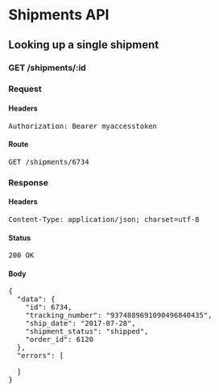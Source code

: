 # Shipments API

## Looking up a single shipment

### GET /shipments/:id
### Request

#### Headers

<pre>Authorization: Bearer myaccesstoken</pre>

#### Route

<pre>GET /shipments/6734</pre>

### Response

#### Headers

<pre>Content-Type: application/json; charset=utf-8</pre>

#### Status

<pre>200 OK</pre>

#### Body

<pre>{
  "data": {
    "id": 6734,
    "tracking_number": "9374889691090496840435",
    "ship_date": "2017-07-28",
    "shipment_status": "shipped",
    "order_id": 6120
  },
  "errors": [

  ]
}</pre>
